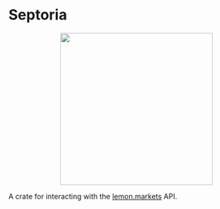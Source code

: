 # Septoria
<p align="center">
<img src="https://agrilife.org/plantdiseasehandbook/files/2014/06/1570809-PPT.jpg"
width="300"
/>
</p>


A crate for interacting with the [lemon.markets](https://www.lemon.markets/) API.  

